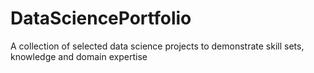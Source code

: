# DataSciencePortfolio

A collection of selected data science projects to demonstrate skill sets, knowledge and domain expertise

